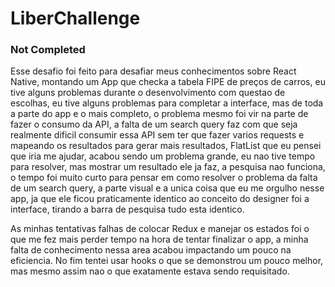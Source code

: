 # LiberChallenge

### Not Completed

Esse desafio foi feito para desafiar meus conhecimentos sobre React Native, montando um App que checka a tabela FIPE de preços de carros, eu tive alguns problemas durante o desenvolvimento com questao de escolhas, eu tive alguns problemas para completar a interface, mas de toda a parte do app e o mais completo, o problema mesmo foi vir na parte de fazer o consumo da API, a falta de um search query faz com que seja realmente dificil consumir essa API sem ter que fazer varios requests e mapeando os resultados para gerar mais resultados, FlatList que eu pensei que iria me ajudar, acabou sendo um problema grande, eu nao tive tempo para resolver, mas mostrar um resultado ele ja faz, a pesquisa nao funciona, o tempo foi muito curto para pensar em como resolver o problema da falta de um search query, a parte visual e a unica coisa que eu me orgulho nesse app, ja que ele ficou praticamente identico ao conceito do designer foi a interface, tirando a barra de pesquisa tudo esta identico.

As minhas tentativas falhas de colocar Redux e manejar os estados foi o que me fez mais perder tempo na hora de tentar finalizar o app, a minha falta de conhecimento nessa area acabou impactando um pouco na eficiencia. No fim tentei usar hooks o que se demonstrou um pouco melhor, mas mesmo assim nao o que exatamente estava sendo requisitado.